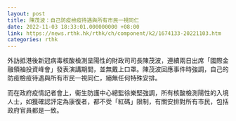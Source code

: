```yaml
---
layout: post
title: 陳茂波：自己防疫檢疫待遇與所有市民一視同仁
date: 2022-11-03 18:33:01.000000000 +08:00
link: https://news.rthk.hk/rthk/ch/component/k2/1674133-20221103.htm
categories: rthk
---
```


外訪抵港後新冠病毒核酸檢測呈陽性的財政司司長陳茂波，連續兩日出席「國際金融領袖投資峰會」發表演講期間，並無戴上口罩。陳茂波回應事件時強調，自己的防疫檢疫待遇與所有市民一視同仁，絕無任何特殊安排。

而在政府疫情記者會上，衞生防護中心總監徐樂堅強調，所有核酸檢測陽性的入境人士，如獲確認評定為康復者，都不受「紅碼」限制，有關安排對所有市民，包括政府官員都是一致。

